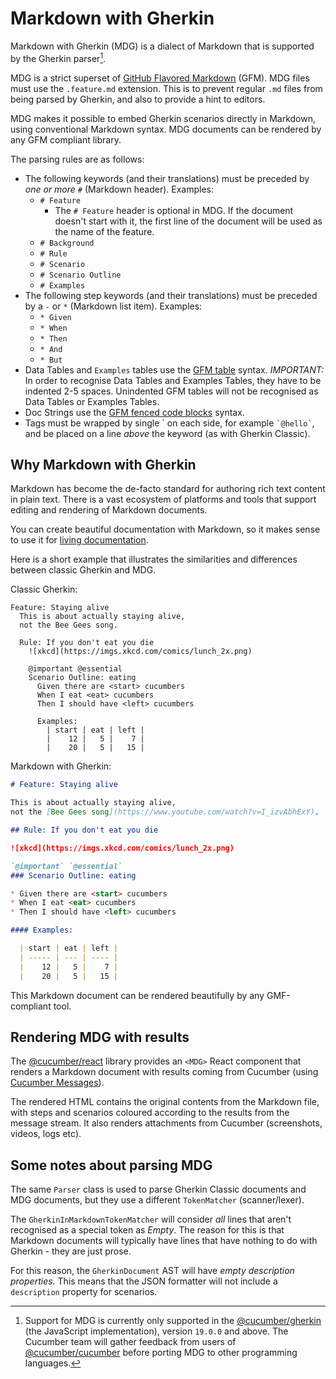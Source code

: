 # Markdown with Gherkin

Markdown with Gherkin (MDG) is a dialect of Markdown that is supported by
the Gherkin parser[^1].

MDG is a strict superset of [GitHub Flavored Markdown](https://github.github.com/gfm/) (GFM).
MDG files must use the `.feature.md` extension. This is to prevent regular `.md` files from
being parsed by Gherkin, and also to provide a hint to editors.

MDG makes it possible to embed Gherkin scenarios directly in Markdown, using
conventional Markdown syntax. MDG documents can be rendered by any GFM compliant library.

The parsing rules are as follows:

- The following keywords (and their translations) must be preceded by *one or more* `#` (Markdown header). Examples:
  - `# Feature`
    - The `# Feature` header is optional in MDG. If the document doesn't start with it,
      the first line of the document will be used as the name of the feature.
  - `# Background`
  - `# Rule`
  - `# Scenario`
  - `# Scenario Outline`
  - `# Examples`
- The following step keywords (and their translations) must be preceded by a `-` or `*` (Markdown list item). Examples:
  - `* Given`
  - `* When`
  - `* Then`
  - `* And`
  - `* But`
- Data Tables and `Examples` tables use the [GFM table](https://github.github.com/gfm/#tables-extension-)
syntax. *IMPORTANT:* In order to recognise Data Tables and Examples Tables, they have to be indented 2-5 spaces. Unindented GFM tables will not be recognised as Data Tables or Examples Tables.
- Doc Strings use the [GFM fenced code blocks](https://github.github.com/gfm/#fenced-code-blocks) syntax.
- Tags must be wrapped by single \` on each side, for example `` `@hello` ``, and be placed on a line *above* the keyword (as with Gherkin Classic).

## Why Markdown with Gherkin

Markdown has become the de-facto standard for authoring rich text content in
plain text. There is a vast ecosystem of platforms and tools that support
editing and rendering of Markdown documents.

You can create beautiful documentation with Markdown, so it makes sense to
use it for [living documentation](https://leanpub.com/bddbooks-formulation).

Here is a short example that illustrates the similarities and differences between
classic Gherkin and MDG.

Classic Gherkin:

```gherkin
Feature: Staying alive
  This is about actually staying alive,
  not the Bee Gees song.

  Rule: If you don't eat you die
    ![xkcd](https://imgs.xkcd.com/comics/lunch_2x.png)

    @important @essential
    Scenario Outline: eating
      Given there are <start> cucumbers
      When I eat <eat> cucumbers
      Then I should have <left> cucumbers

      Examples:
        | start | eat | left |
        |    12 |   5 |    7 |
        |    20 |   5 |   15 |
```

Markdown with Gherkin:

```markdown
# Feature: Staying alive

This is about actually staying alive,
not the [Bee Gees song](https://www.youtube.com/watch?v=I_izvAbhExY).

## Rule: If you don't eat you die

![xkcd](https://imgs.xkcd.com/comics/lunch_2x.png)

`@important` `@essential`
### Scenario Outline: eating

* Given there are <start> cucumbers
* When I eat <eat> cucumbers
* Then I should have <left> cucumbers

#### Examples:

  | start | eat | left |
  | ----- | --- | ---- |
  |    12 |   5 |    7 |
  |    20 |   5 |   15 |

```

This Markdown document can be rendered beautifully by any GMF-compliant tool.

## Rendering MDG with results

The [@cucumber/react](../react/javascript) library provides an `<MDG>` React component that
renders a Markdown document with results coming from Cucumber (using [Cucumber Messages](../messages)).

The rendered HTML contains the original contents from the Markdown file, with
steps and scenarios coloured according to the results from the message stream.
It also renders attachments from Cucumber (screenshots, videos, logs etc).

## Some notes about parsing MDG

The same `Parser` class is used to parse Gherkin Classic documents and MDG documents, but
they use a different `TokenMatcher` (scanner/lexer).

The `GherkinInMarkdownTokenMatcher` will consider *all* lines that aren't recognised as a
special token as *Empty*. The reason for this is that Markdown documents will typically
have lines that have nothing to do with Gherkin - they are just prose.

For this reason, the `GherkinDocument` AST will have *empty description properties*. This means
that the JSON formatter will not include a `description` property for scenarios.

[^1]: Support for MDG is currently only supported in the [@cucumber/gherkin](../gherkin/javascript) (the JavaScript implementation), version `19.0.0` and above. The Cucumber team will gather feedback from users of [@cucumber/cucumber](https://www.npmjs.com/package/@cucumber/cucumber) before porting MDG to other programming languages.
